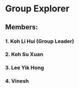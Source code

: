 # Group Explorer

## Members:
### 1. Koh Li Hui (Group Leader)
### 2. Koh Su Xuan
### 3. Lee Yik Hong
### 4. Vinesh
